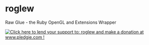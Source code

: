 roglew
======

Raw Glue - the Ruby OpenGL and Extensions Wrapper

<a href='http://www.pledgie.com/campaigns/18830'><img alt='Click here to lend your support to: roglew and make a donation at www.pledgie.com !' src='http://www.pledgie.com/campaigns/18830.png?skin_name=chrome' border='0' /></a>